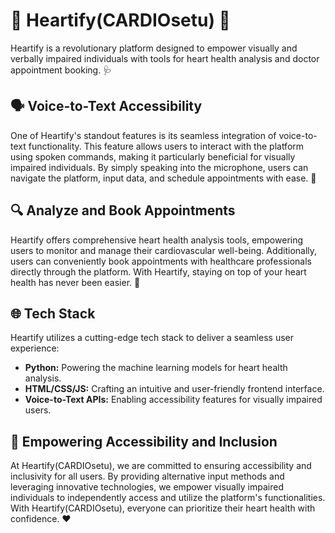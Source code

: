# 💖 Heartify(CARDIOsetu) 💖

Heartify is a revolutionary platform designed to empower visually and verbally impaired individuals with tools for heart health analysis and doctor appointment booking. 🩺

## 🗣️ Voice-to-Text Accessibility

One of Heartify's standout features is its seamless integration of voice-to-text functionality. This feature allows users to interact with the platform using spoken commands, making it particularly beneficial for visually impaired individuals. By simply speaking into the microphone, users can navigate the platform, input data, and schedule appointments with ease. 🎤

## 🔍 Analyze and Book Appointments

Heartify offers comprehensive heart health analysis tools, empowering users to monitor and manage their cardiovascular well-being. Additionally, users can conveniently book appointments with healthcare professionals directly through the platform. With Heartify, staying on top of your heart health has never been easier. 💓

## 🌐 Tech Stack

Heartify utilizes a cutting-edge tech stack to deliver a seamless user experience:

- **Python:** Powering the machine learning models for heart health analysis.
- **HTML/CSS/JS:** Crafting an intuitive and user-friendly frontend interface.
- **Voice-to-Text APIs:** Enabling accessibility features for visually impaired users.

## 🚀 Empowering Accessibility and Inclusion

At Heartify(CARDIOsetu), we are committed to ensuring accessibility and inclusivity for all users. By providing alternative input methods and leveraging innovative technologies, we empower visually impaired individuals to independently access and utilize the platform's functionalities. With Heartify(CARDIOsetu), everyone can prioritize their heart health with confidence. ❤️



